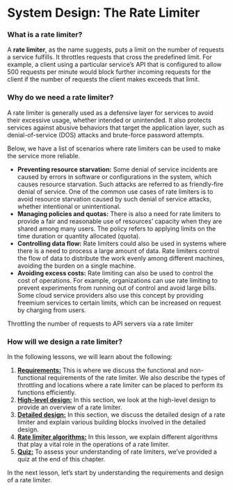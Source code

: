 # System Design: The Rate Limiter

### What is a rate limiter? <a href="#what-is-a-rate-limiter-0" id="what-is-a-rate-limiter-0"></a>

A **rate limiter**, as the name suggests, puts a limit on the number of requests a service fulfills. It throttles requests that cross the predefined limit. For example, a client using a particular service’s API that is configured to allow 500 requests per minute would block further incoming requests for the client if the number of requests the client makes exceeds that limit.

### Why do we need a rate limiter? <a href="#why-do-we-need-a-rate-limiter-0" id="why-do-we-need-a-rate-limiter-0"></a>

A rate limiter is generally used as a defensive layer for services to avoid their excessive usage, whether intended or unintended. It also protects services against abusive behaviors that target the application layer, such as denial-of-service (DOS) attacks and brute-force password attempts.

Below, we have a list of scenarios where rate limiters can be used to make the service more reliable.

* **Preventing resource starvation:** Some denial of service incidents are caused by errors in software or configurations in the system, which causes resource starvation. Such attacks are referred to as friendly-fire denial of service. One of the common use cases of rate limiters is to avoid resource starvation caused by such denial of service attacks, whether intentional or unintentional.
* **Managing policies and quotas:** There is also a need for rate limiters to provide a fair and reasonable use of resources’ capacity when they are shared among many users. The policy refers to applying limits on the time duration or quantity allocated (quota).
* **Controlling data flow:** Rate limiters could also be used in systems where there is a need to process a large amount of data. Rate limiters control the flow of data to distribute the work evenly among different machines, avoiding the burden on a single machine.
* **Avoiding excess costs:** Rate limiting can also be used to control the cost of operations. For example, organizations can use rate limiting to prevent experiments from running out of control and avoid large bills. Some cloud service providers also use this concept by providing freemium services to certain limits, which can be increased on request by charging from users.

Throttling the number of requests to API servers via a rate limiter

### How will we design a rate limiter? <a href="#how-will-we-design-a-rate-limiter-0" id="how-will-we-design-a-rate-limiter-0"></a>

In the following lessons, we will learn about the following:

1. [**Requirements:**](https://www.educative.io/collection/page/10370001/4941429335392256/5887506125422592) This is where we discuss the functional and non-functional requirements of the rate limiter. We also describe the types of throttling and locations where a rate limiter can be placed to perform its functions efficiently.
2. [**High-level design:**](design-of-a-rate-limiter.md) In this section, we look at the high-level design to provide an overview of a rate limiter.
3. [**Detailed design:**](design-of-a-rate-limiter.md) In this section, we discuss the detailed design of a rate limiter and explain various building blocks involved in the detailed design.
4. [**Rate limiter algorithms:**](rate-limiter-algorithms.md) In this lesson, we explain different algorithms that play a vital role in the operations of a rate limiter.
5. [**Quiz:**](quiz-on-the-rate-limiters-design.md) To assess your understanding of rate limiters, we’ve provided a quiz at the end of this chapter.

In the next lesson, let’s start by understanding the requirements and design of a rate limiter.
